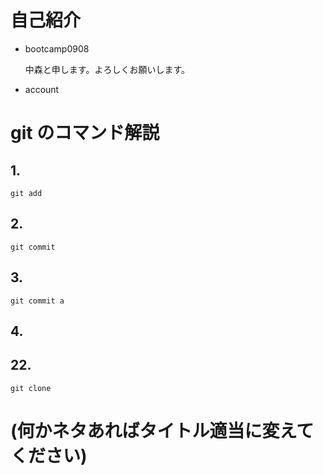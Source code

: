 # 自己紹介

- bootcamp0908

  中森と申します。よろしくお願いします。

- account

# git のコマンド解説

## 1.
`git add`

## 2.
`git commit`

## 3.
`git commit a`

## 4.

## 22.
`git clone`

# (何かネタあればタイトル適当に変えてください)

